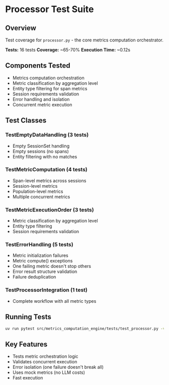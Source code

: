 # Processor Test Suite

## Overview

Test coverage for `processor.py` - the core metrics computation orchestrator.

**Tests:** 16 tests
**Coverage:** ~65-70%
**Execution Time:** ~0.12s

## Components Tested

- Metrics computation orchestration
- Metric classification by aggregation level
- Entity type filtering for span metrics
- Session requirements validation
- Error handling and isolation
- Concurrent metric execution

## Test Classes

### TestEmptyDataHandling (3 tests)
- Empty SessionSet handling
- Empty sessions (no spans)
- Entity filtering with no matches

### TestMetricComputation (4 tests)
- Span-level metrics across sessions
- Session-level metrics
- Population-level metrics
- Multiple concurrent metrics

### TestMetricExecutionOrder (3 tests)
- Metric classification by aggregation level
- Entity type filtering
- Session requirements validation

### TestErrorHandling (5 tests)
- Metric initialization failures
- Metric compute() exceptions
- One failing metric doesn't stop others
- Error result structure validation
- Failure deduplication

### TestProcessorIntegration (1 test)
- Complete workflow with all metric types

## Running Tests

```bash
uv run pytest src/metrics_computation_engine/tests/test_processor.py -v
```

## Key Features

- Tests metric orchestration logic
- Validates concurrent execution
- Error isolation (one failure doesn't break all)
- Uses mock metrics (no LLM costs)
- Fast execution
